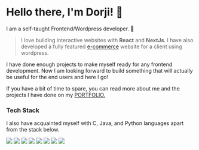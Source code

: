 
# Hello there, I'm Dorji! 👋

I am a self-taught Frontend/Wordpress developer. 🤠

> I love building interactive websites with **React** and **NextJs**. I have also developed a fully featured <a href="https://tuo.shopping" target="_blank">e-commerce</a> website for a client using wordpress.

I have done enough projects to make myself ready for any frontend development. Now I am looking forward to build something that will actually be useful for the end users and here I go!

<p>If you have a bit of time to spare, you can read more about me and the projects I have done on my <a href="https://dorji-dev.vercel.app" target='_blank'>PORTFOLIO.</a></p>

<h3>Tech Stack</h3>
<p>I also have acquainted myself with C, Java, and Python languages apart from the stack below.</p>

<div>
  <img src="https://img.shields.io/badge/html5-%23E34F26.svg?style=for-the-badge&logo=html5&logoColor=white">
  <img src="https://img.shields.io/badge/css3-%231572B6.svg?style=for-the-badge&logo=css3&logoColor=white">
  <img src="https://img.shields.io/badge/javascript-%23323330.svg?style=for-the-badge&logo=javascript&logoColor=%23F7DF1E">
  <img src="https://img.shields.io/badge/typescript-%23007ACC.svg?style=for-the-badge&logo=typescript&logoColor=white">
  <img src="https://img.shields.io/badge/react-%2320232a.svg?style=for-the-badge&logo=react&logoColor=%2361DAFB">
  <img src="https://img.shields.io/badge/Next.js-000000.svg?style=for-the-badge&logo=nextdotjs&logoColor=white">
  <img src="https://img.shields.io/badge/Firebase-039BE5?style=for-the-badge&logo=Firebase&logoColor=white">
  <img src="https://img.shields.io/badge/Tailwind%20CSS-06B6D4.svg?style=for-the-badge&logo=Tailwind-CSS&logoColor=white">
</div>
  

